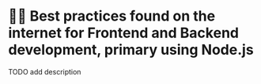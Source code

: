 # 👨‍💻 Best practices found on the internet for Frontend and Backend development, primary using Node.js

TODO add description
